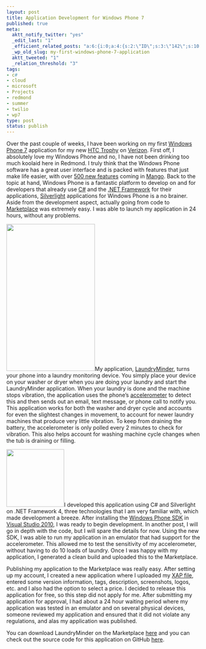 ```yaml
--- 
layout: post
title: Application Development for Windows Phone 7
published: true
meta: 
  aktt_notify_twitter: "yes"
  _edit_last: "1"
  _efficient_related_posts: "a:6:{i:0;a:4:{s:2:\"ID\";s:3:\"142\";s:10:\"post_title\";s:48:\"Optical Character Recognition on Windows Phone 7\";s:7:\"matches\";s:1:\"5\";s:9:\"permalink\";s:84:\"http://mbmccormick.com/2011/08/optical-character-recognition-ocr-on-windows-phone-7/\";}i:1;a:4:{s:2:\"ID\";s:3:\"145\";s:10:\"post_title\";s:50:\"Early Look at Mojito: Mint.com for Windows Phone 7\";s:7:\"matches\";s:1:\"4\";s:9:\"permalink\";s:81:\"http://mbmccormick.com/2011/08/early-look-at-mojito-mint-com-for-windows-phone-7/\";}i:2;a:4:{s:2:\"ID\";s:2:\"98\";s:10:\"post_title\";s:27:\"Getting Ready for Microsoft\";s:7:\"matches\";s:1:\"4\";s:9:\"permalink\";s:59:\"http://mbmccormick.com/2011/05/getting-ready-for-microsoft/\";}i:3;a:4:{s:2:\"ID\";s:3:\"144\";s:10:\"post_title\";s:33:\"Ending the Best Summer of My Life\";s:7:\"matches\";s:1:\"3\";s:9:\"permalink\";s:65:\"http://mbmccormick.com/2011/08/ending-the-best-summer-of-my-life/\";}i:4;a:4:{s:2:\"ID\";s:3:\"136\";s:10:\"post_title\";s:37:\"Microsoft Intern Signature Event 2011\";s:7:\"matches\";s:1:\"3\";s:9:\"permalink\";s:69:\"http://mbmccormick.com/2011/08/microsoft-intern-signature-event-2011/\";}i:5;a:4:{s:2:\"ID\";s:2:\"87\";s:10:\"post_title\";s:55:\"How I Launched 4sqtransit in Two Weeks on Windows Azure\";s:7:\"matches\";s:1:\"3\";s:9:\"permalink\";s:87:\"http://mbmccormick.com/2011/04/how-i-launched-4sqtransit-in-two-weeks-on-windows-azure/\";}}"
  _wp_old_slug: my-first-windows-phone-7-application
  aktt_tweeted: "1"
  _relation_threshold: "3"
tags: 
- c#
- cloud
- microsoft
- Projects
- redmond
- summer
- twilio
- wp7
type: post
status: publish
---
```

Over the past couple of weeks, I have been working on my first <a href="http://www.microsoft.com/windowsphone/en-us/default.aspx" target="_blank">Windows Phone 7</a> application for my new <a href="http://www.htc.com/us/products/trophy-verizon?view=1-1&amp;sort=0&amp;filters=4-0-0" target="_blank">HTC Trophy</a> on <a href="http://www.verizonwireless.com/b2c/index.html" target="_blank">Verizon</a>. First off, I absolutely love my Windows Phone and no, I have not been drinking too much koolaid here in Redmond. I truly think that the Windows Phone software has a great user interface and is packed with features that just make life easier, with over <a href="http://techcrunch.com/2011/05/24/microsoft-officially-announces-windows-phone-7-1-mango-with-500-new-features/" target="_blank">500 new features</a> coming in <a href="http://www.youtube.com/watch?v=OP30F3ZxTmw" target="_blank">Mango</a>. Back to the topic at hand, Windows Phone is a fantastic platform to develop on and for developers that already use <a href="http://msdn.microsoft.com/en-us/vcsharp/aa336809" target="_blank">C#</a> and the <a href="http://www.microsoft.com/net/" target="_blank">.NET Framework</a> for their applications, <a href="http://www.silverlight.net/" target="_blank">Silverlight</a> applications for Windows Phone is a no brainer. Aside from the development aspect, actually going from code to <a href="http://www.microsoft.com/windowsphone/en-us/apps/default.aspx" target="_blank">Marketplace</a> was extremely easy. I was able to launch my application in 24 hours, without any problems.

<a href="http://mbmccormick.com/wp-content/uploads/2011/07/Screenshot1.png"><img class="size-full wp-image-131 alignright" title="Screenshot1.png" src="http://mbmccormick.com/wp-content/uploads/2011/07/Screenshot1.png" alt="" width="230" height="383" /></a>My application, <a href="http://windowsphone.com/s?appid=2b36d281-9189-e011-986b-78e7d1fa76f8" target="_blank">LaundryMinder</a>, turns your phone into a laundry monitoring device. You simply place your device on your washer or dryer when you are doing your laundry and start the LaundryMinder application. When your laundry is done and the machine stops vibration, the application uses the phone’s <a href="http://en.wikipedia.org/wiki/Accelerometer" target="_blank">accelerometer</a> to detect this and then sends out an email, text message, or phone call to notify you. This application works for both the washer and dryer cycle and accounts for even the slightest changes in movement, to account for newer laundry machines that produce very little vibration. To keep from draining the battery, the accelerometer is only polled every 2 minutes to check for vibration. This also helps account for washing machine cycle changes when the tub is draining or filling.

<a href="http://mbmccormick.com/wp-content/uploads/2011/07/Desktop.png"><img class="alignleft size-thumbnail wp-image-133" title="Desktop.png" src="http://mbmccormick.com/wp-content/uploads/2011/07/Desktop-150x150.png" alt="" width="150" height="150" /></a>I developed this application using C# and Silverlight on .NET Framework 4, three technologies that I am very familiar with, which made development a breeze. After installing the <a href="http://create.msdn.com/en-US/home/getting_started" target="_blank">Windows Phone SDK</a> in <a href="http://www.microsoft.com/visualstudio/en-us" target="_blank">Visual Studio 2010</a>, I was ready to begin development. In another post, I will go in depth with the code, but I will spare the details for now. Using the new SDK, I was able to run my application in an emulator that had support for the accelerometer. This allowed me to test the sensitivity of my accelerometer, without having to do 10 loads of laundry. Once I was happy with my application, I generated a clean build and uploaded this to the Marketplace.

Publishing my application to the Marketplace was really easy. After setting up my account, I created a new application where I uploaded my <a href="http://forums.asp.net/t/1277554.aspx" target="_blank">XAP file</a>, entered some version information, tags, description, screenshots, logos, etc. and I also had the option to select a price. I decided to release this application for free, so this step did not apply for me. After submitting my application for approval, I had about a 24 hour waiting period where my application was tested in an emulator and on several physical devices, someone reviewed my application and ensured that it did not violate any regulations, and alas my application was published.

You can download LaundryMinder on the Marketplace <a href="http://windowsphone.com/s?appid=2b36d281-9189-e011-986b-78e7d1fa76f8" target="_blank">here</a> and you can check out the source code for this application on GitHub <a href="https://github.com/mbmccormick/LaundryMinder" target="_blank">here</a>.
